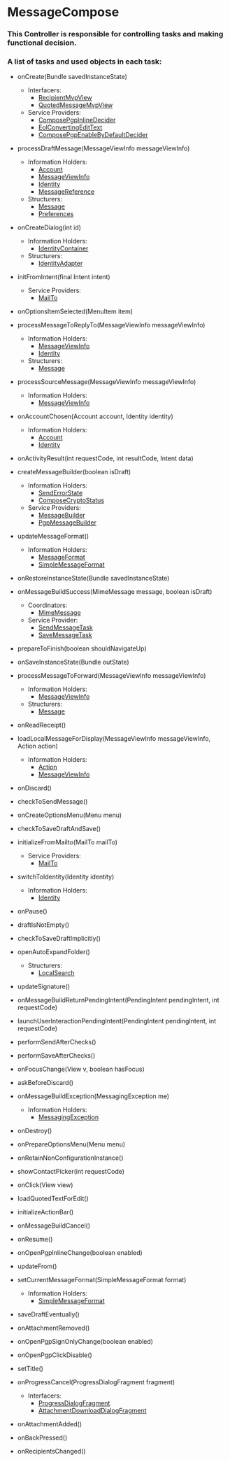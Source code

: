 # MessageCompose
### This Controller is responsible for controlling tasks and making functional decision. 
### A list of tasks and used objects in each task: 

 * onCreate(Bundle savedInstanceState)
	* Interfacers: 
		* [RecipientMvpView](../Interfacers/RecipientMvpView.md) 
		* [QuotedMessageMvpView](../Interfacers/QuotedMessageMvpView.md) 
	* Service Providers: 
		* [ComposePgpInlineDecider](../ServiceProviders/ComposePgpInlineDecider.md) 
		* [EolConvertingEditText](../ServiceProviders/EolConvertingEditText.md) 
		* [ComposePgpEnableByDefaultDecider](../ServiceProviders/ComposePgpEnableByDefaultDecider.md) 

 * processDraftMessage(MessageViewInfo messageViewInfo)
	* Information Holders: 
		* [Account](../InformationHolders/Account.md) 
		* [MessageViewInfo](../InformationHolders/MessageViewInfo.md) 
		* [Identity](../InformationHolders/Identity.md) 
		* [MessageReference](../InformationHolders/MessageReference.md) 
	* Structurers: 
		* [Message](../Structurers/Message.md) 
		* [Preferences](../Structurers/Preferences.md) 

 * onCreateDialog(int id)
	* Information Holders: 
		* [IdentityContainer](../InformationHolders/IdentityContainer.md) 
	* Structurers: 
		* [IdentityAdapter](../Structurers/IdentityAdapter.md) 

 * initFromIntent(final Intent intent)
	* Service Providers: 
		* [MailTo](../ServiceProviders/MailTo.md) 

 * onOptionsItemSelected(MenuItem item)

 * processMessageToReplyTo(MessageViewInfo messageViewInfo)
	* Information Holders: 
		* [MessageViewInfo](../InformationHolders/MessageViewInfo.md) 
		* [Identity](../InformationHolders/Identity.md) 
	* Structurers: 
		* [Message](../Structurers/Message.md) 

 * processSourceMessage(MessageViewInfo messageViewInfo)
	* Information Holders: 
		* [MessageViewInfo](../InformationHolders/MessageViewInfo.md) 

 * onAccountChosen(Account account, Identity identity)
	* Information Holders: 
		* [Account](../InformationHolders/Account.md) 
		* [Identity](../InformationHolders/Identity.md) 

 * onActivityResult(int requestCode, int resultCode, Intent data)

 * createMessageBuilder(boolean isDraft)
	* Information Holders: 
		* [SendErrorState](../InformationHolders/SendErrorState.md) 
		* [ComposeCryptoStatus](../InformationHolders/ComposeCryptoStatus.md) 
	* Service Providers: 
		* [MessageBuilder](../ServiceProviders/MessageBuilder.md) 
		* [PgpMessageBuilder](../ServiceProviders/PgpMessageBuilder.md) 

 * updateMessageFormat()
	* Information Holders: 
		* [MessageFormat](../InformationHolders/MessageFormat.md) 
		* [SimpleMessageFormat](../InformationHolders/SimpleMessageFormat.md) 

 * onRestoreInstanceState(Bundle savedInstanceState)

 * onMessageBuildSuccess(MimeMessage message, boolean isDraft)
	* Coordinators: 
		* [MimeMessage](../Coordinators/MimeMessage.md) 
	* Service Provider: 
		* [SendMessageTask](../ServiceProviders/SendMessageTask.md)
		* [SaveMessageTask](../ServiceProviders/SaveMessageTask.md) 

 * prepareToFinish(boolean shouldNavigateUp)

 * onSaveInstanceState(Bundle outState)

 * processMessageToForward(MessageViewInfo messageViewInfo)
	* Information Holders: 
		* [MessageViewInfo](../InformationHolders/MessageViewInfo.md) 
	* Structurers: 
		* [Message](../Structurers/Message.md) 

 * onReadReceipt()

 * loadLocalMessageForDisplay(MessageViewInfo messageViewInfo, Action action)
	* Information Holders: 
		* [Action](../InformationHolders/Action.md) 
		* [MessageViewInfo](../InformationHolders/MessageViewInfo.md) 

 * onDiscard()

 * checkToSendMessage()

 * onCreateOptionsMenu(Menu menu)

 * checkToSaveDraftAndSave()

 * initializeFromMailto(MailTo mailTo)
	* Service Providers: 
		* [MailTo](../ServiceProviders/MailTo.md) 

 * switchToIdentity(Identity identity)
	* Information Holders: 
		* [Identity](../InformationHolders/Identity.md) 

 * onPause()

 * draftIsNotEmpty()

 * checkToSaveDraftImplicitly()

 * openAutoExpandFolder()
	* Structurers: 
		* [LocalSearch](../Structurers/LocalSearch.md) 

 * updateSignature()

 * onMessageBuildReturnPendingIntent(PendingIntent pendingIntent, int requestCode)

 * launchUserInteractionPendingIntent(PendingIntent pendingIntent, int requestCode)

 * performSendAfterChecks()

 * performSaveAfterChecks()

 * onFocusChange(View v, boolean hasFocus)

 * askBeforeDiscard()

 * onMessageBuildException(MessagingException me)
	* Information Holders: 
		* [MessagingException](../InformationHolders/MessagingException.md) 

 * onDestroy()

 * onPrepareOptionsMenu(Menu menu)

 * onRetainNonConfigurationInstance()

 * showContactPicker(int requestCode)

 * onClick(View view)

 * loadQuotedTextForEdit()

 * initializeActionBar()

 * onMessageBuildCancel()

 * onResume()

 * onOpenPgpInlineChange(boolean enabled)

 * updateFrom()

 * setCurrentMessageFormat(SimpleMessageFormat format)
	* Information Holders: 
		* [SimpleMessageFormat](../InformationHolders/SimpleMessageFormat.md) 

 * saveDraftEventually()

 * onAttachmentRemoved()

 * onOpenPgpSignOnlyChange(boolean enabled)

 * onOpenPgpClickDisable()

 * setTitle()

 * onProgressCancel(ProgressDialogFragment fragment)
	* Interfacers: 
		* [ProgressDialogFragment](../Interfacers/ProgressDialogFragment.md) 
		* [AttachmentDownloadDialogFragment](../Interfacers/AttachmentDownloadDialogFragment.md) 

 * onAttachmentAdded()

 * onBackPressed()

 * onRecipientsChanged()
